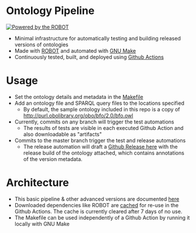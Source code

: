 # Ontology Pipeline

[![Powered by the ROBOT](https://img.shields.io/static/v1?label=Powered%20by&message=ROBOT&color=green&style=flat)](http://robot.obolibrary.org/)

* Minimal infrastructure for automatically testing and building released versions of ontologies
* Made with [ROBOT](https://robot.obolibrary.org/) and automated with [GNU Make](https://www.gnu.org/software/make/)
* Continuously tested, built, and deployed using [Github Actions](https://github.com/tmprd/ontology-pipeline/actions)

# Usage 
* Set the ontology details and metadata in the [Makefile](/Makefile)
* Add an ontology file and SPARQL query files to the locations specified
    * By default, the sample ontology included in this repo is a copy of http://purl.obolibrary.org/obo/bfo/2.0/bfo.owl 
* Currently, commits on any branch will trigger the test automations
    * The results of tests are visible in each executed Github Action and also downloadable as "artifacts"
* Commits to the master branch trigger the test and release automations
    * The release automation will draft a [Github Release here](https://github.com/tmprd/ontology-pipeline/releases) with the release build of the ontology attached, which contains annotations of the version metadata.

# Architecture
* This basic pipeline & other advanced versions are documented [here](/docs/)
* Downloaded dependencies like ROBOT are [cached](https://docs.github.com/en/actions/using-workflows/caching-dependencies-to-speed-up-workflows) for re-use in the Github Actions. The cache is currently cleared after 7 days of no use.
* The Makefile can be used independently of a Github Action by running it locally with GNU Make
